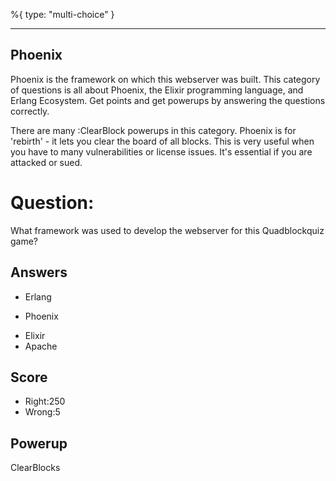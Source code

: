 %{
 type: "multi-choice"
}

---
## Phoenix
Phoenix is the framework on which this
webserver was built.
This category of questions is all
about Phoenix, the Elixir programming
language, and Erlang Ecosystem.
Get points and get powerups
by answering the questions correctly.

There are many :ClearBlock powerups
in this category.
Phoenix is for 'rebirth' - it
lets you clear the board of all blocks.
This is very useful when you have to
many vulnerabilities or license issues.
It's essential if you are attacked
or sued.

# Question:
What framework was used to develop the webserver for this Quadblockquiz game?

## Answers
- Erlang
* Phoenix
- Elixir
- Apache

## Score
- Right:250
- Wrong:5

## Powerup
ClearBlocks
